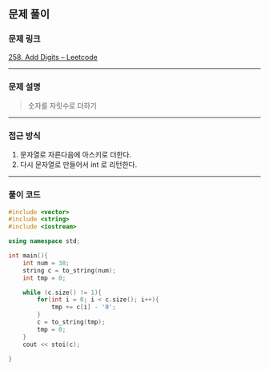 ##  문제 풀이

###  문제 링크  
[258. Add Digits – Leetcode](https://leetcode.com/problems/add-digits/description/)

---

###  문제 설명  
> 숫자를 자릿수로 더하기
---

###  접근 방식  
1. 문자열로 자른다음에 아스키로 더한다.
2. 다시 문자열로 만들어서 int 로 리턴한다.

---

### 풀이 코드

```cpp
#include <vector>
#include <string>
#include <iostream>

using namespace std;

int main(){
    int num = 38;
    string c = to_string(num);
    int tmp = 0;

    while (c.size() != 1){
        for(int i = 0; i < c.size(); i++){
            tmp += c[i] - '0';
        }
        c = to_string(tmp);
        tmp = 0;
    }
    cout << stoi(c);

}
```


